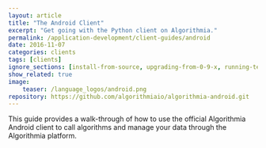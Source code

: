 ```yaml
---
layout: article
title: "The Android Client"
excerpt: "Get going with the Python client on Algorithmia."
permalink: /application-development/client-guides/android
date: 2016-11-07
categories: clients
tags: [clients]
ignore_sections: [install-from-source, upgrading-from-0-9-x, running-tests]
show_related: true
image:
    teaser: /language_logos/android.png
repository: https://github.com/algorithmiaio/algorithmia-android.git
---
```


This guide provides a walk-through of how to use the official Algorithmia Android client to call algorithms and manage your data through the Algorithmia platform.
